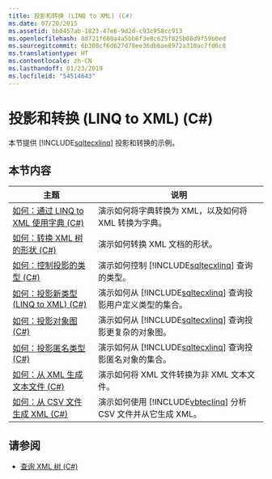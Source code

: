 ```yaml
---
title: 投影和转换 (LINQ to XML) (C#)
ms.date: 07/20/2015
ms.assetid: bb0457ab-1823-47e6-9d2d-c93c958cc913
ms.openlocfilehash: 8d721f600a4a5bb6f3e8c625f825b08d9f59b0ed
ms.sourcegitcommit: 6b308cf6d627d78ee36dbbae8972a310ac7fd6c8
ms.translationtype: HT
ms.contentlocale: zh-CN
ms.lasthandoff: 01/23/2019
ms.locfileid: "54514643"
---
```

# <a name="projections-and-transformations-linq-to-xml-c"></a>投影和转换 (LINQ to XML) (C#)
本节提供 [!INCLUDE[sqltecxlinq](~/includes/sqltecxlinq-md.md)] 投影和转换的示例。  
  
## <a name="in-this-section"></a>本节内容  
  
|主题|说明|  
|-----------|-----------------|  
|[如何：通过 LINQ to XML 使用字典 (C#)](../../../../csharp/programming-guide/concepts/linq/how-to-work-with-dictionaries-using-linq-to-xml.md)|演示如何将字典转换为 XML，以及如何将 XML 转换为字典。|  
|[如何：转换 XML 树的形状 (C#)](../../../../csharp/programming-guide/concepts/linq/how-to-transform-the-shape-of-an-xml-tree.md)|演示如何转换 XML 文档的形状。|  
|[如何：控制投影的类型 (C#)](../../../../csharp/programming-guide/concepts/linq/how-to-control-the-type-of-a-projection.md)|演示如何控制 [!INCLUDE[sqltecxlinq](~/includes/sqltecxlinq-md.md)] 查询的类型。|  
|[如何：投影新类型 (LINQ to XML) (C#)](../../../../csharp/programming-guide/concepts/linq/how-to-project-a-new-type-linq-to-xml.md)|演示如何从 [!INCLUDE[sqltecxlinq](~/includes/sqltecxlinq-md.md)] 查询投影用户定义类型的集合。|  
|[如何：投影对象图 (C#)](../../../../csharp/programming-guide/concepts/linq/how-to-project-an-object-graph.md)|演示如何从 [!INCLUDE[sqltecxlinq](~/includes/sqltecxlinq-md.md)] 查询投影更复杂的对象图。|  
|[如何：投影匿名类型 (C#)](../../../../csharp/programming-guide/concepts/linq/how-to-project-an-anonymous-type.md)|演示如何从 [!INCLUDE[sqltecxlinq](~/includes/sqltecxlinq-md.md)] 查询投影匿名对象的集合。|  
|[如何：从 XML 生成文本文件 (C#)](../../../../csharp/programming-guide/concepts/linq/how-to-generate-text-files-from-xml.md)|演示如何将 XML 文件转换为非 XML 文本文件。|  
|[如何：从 CSV 文件生成 XML (C#)](../../../../csharp/programming-guide/concepts/linq/how-to-generate-xml-from-csv-files.md)|演示如何使用 [!INCLUDE[vbteclinq](~/includes/vbteclinq-md.md)] 分析 CSV 文件并从它生成 XML。|  
  
## <a name="see-also"></a>请参阅

- [查询 XML 树 (C#)](../../../../csharp/programming-guide/concepts/linq/querying-xml-trees.md)

